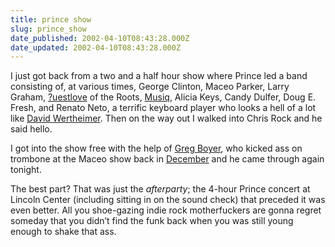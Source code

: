 ```yaml
---
title: prince show
slug: prince_show
date_published: 2002-04-10T08:43:28.000Z
date_updated: 2002-04-10T08:43:28.000Z
---
```


I just got back from a two and a half hour show where Prince led a band consisting of, at various times, George Clinton, Maceo Parker, Larry Graham, [?uestlove](http://www.okayplayer.com/archives/archive.jsp?eid=258) of the Roots, [Musiq](http://www.defsoul.com/musiq/splashflash.htm), Alicia Keys, Candy Dulfer, Doug E. Fresh, and Renato Neto, a terrific keyboard player who looks a hell of a lot like [David Wertheimer](http://netwert.com). Then on the way out I walked into Chris Rock and he said hello.

I got into the show free with the help of [Greg Boyer](http://hometown.aol.com/dieposaune/gregboyerindex.html), who kicked ass on trombone at the Maceo show back in [December](http://www.dashes.com/anil/index.php?blogarch/2001_12_01_archive.php#8239791) and he came through again tonight.

The best part? That was just the *afterparty*; the 4-hour Prince concert at Lincoln Center (including sitting in on the sound check) that preceded it was even better. All you shoe-gazing indie rock motherfuckers are gonna regret someday that you didn’t find the funk back when you was still young enough to shake that ass.
